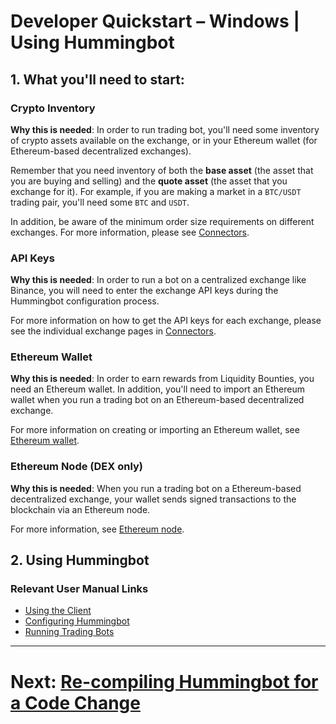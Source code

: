 # Developer Quickstart – Windows | Using Hummingbot

## 1. What you'll need to start:

### Crypto Inventory

**Why this is needed**: In order to run trading bot, you'll need some inventory of crypto assets available on the exchange, or in your Ethereum wallet (for Ethereum-based decentralized exchanges).

Remember that you need inventory of both the **base asset** (the asset that you are buying and selling) and the **quote asset** (the asset that you exchange for it). For example, if you are making a market in a `BTC/USDT` trading pair, you'll need some `BTC` and `USDT`.

In addition, be aware of the minimum order size requirements on different exchanges. For more information, please see [Connectors](/connectors).

### API Keys

**Why this is needed**: In order to run a bot on a centralized exchange like Binance, you will need to enter the exchange API keys during the Hummingbot configuration process.

For more information on how to get the API keys for each exchange, please see the individual exchange pages in [Connectors](/connectors).

### Ethereum Wallet

**Why this is needed**: In order to earn rewards from Liquidity Bounties, you need an Ethereum wallet. In addition, you'll need to import an Ethereum wallet when you run a trading bot on an Ethereum-based decentralized exchange.

For more information on creating or importing an Ethereum wallet, see [Ethereum wallet](/advanced/wallet).

### Ethereum Node (DEX only)
**Why this is needed**: When you run a trading bot on a Ethereum-based decentralized exchange, your wallet sends signed transactions to the blockchain via an Ethereum node. 

For more information, see [Ethereum node](/operation/connect-exchange/#ethereum-node).
## 2. Using Hummingbot

### Relevant User Manual Links

- [Using the Client](/operation/)
- [Configuring Hummingbot](/operation/config-files/)
- [Running Trading Bots](/installation/multiple-bots/)

---
# Next: [Re-compiling Hummingbot for a Code Change](/developers/gettingstarted/windows/3-recompiling)
